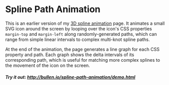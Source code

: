 # Spline Path Animation

This is an earlier version of my [3D spline animation](https://github.com/mattbullen/3D-spline-animation) page. It animates a small SVG icon around the screen by looping over the icon's CSS properties `margin-top` and `margin-left` along randomly-generated paths, which can range from simple linear intervals to complex multi-knot spline paths.

At the end of the animation, the page generates a line graph for each CSS property and path. Each graph shows the delta intervals of its corresponding path, which is useful for matching more complex splines to the movement of the icon on the screen.

##### Try it out: http://bullen.io/spline-path-animation/demo.html
